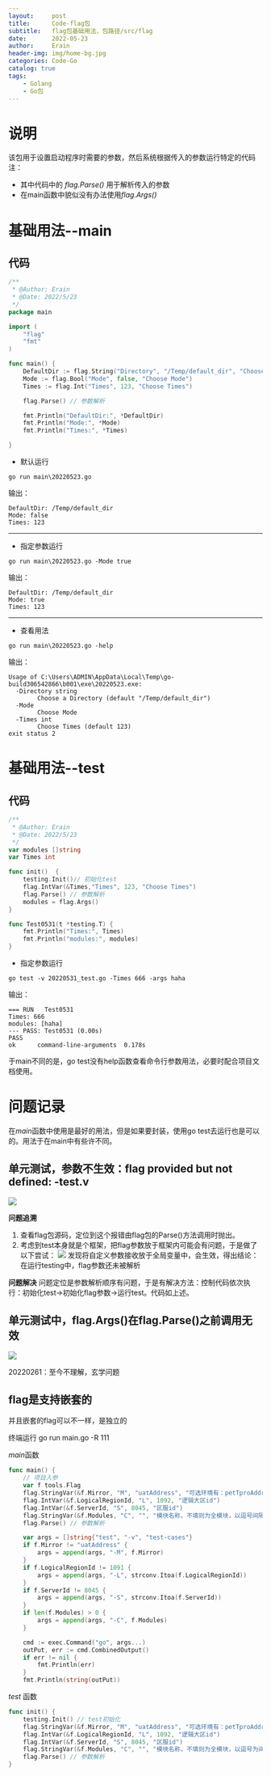 ```yaml
---
layout:     post
title:      Code-flag包
subtitle:   flag包基础用法，包路径/src/flag
date:       2022-05-23
author:     Erain
header-img: img/home-bg.jpg
categories: Code-Go
catalog: true
tags:
    - Golang
    - Go包
---
```


# 说明
该包用于设置启动程序时需要的参数，然后系统根据传入的参数运行特定的代码
注：
- 其中代码中的 *flag.Parse()* 用于解析传入的参数
- 在main函数中貌似没有办法使用*flag.Args()*

# 基础用法--main

## 代码
```go
/**
 * @Author: Erain
 * @Date: 2022/5/23
 */
package main

import (
	"flag"
	"fmt"
)

func main() {
	DefaultDir := flag.String("Directory", "/Temp/default_dir", "Choose a Directory")
	Mode := flag.Bool("Mode", false, "Choose Mode")
	Times := flag.Int("Times", 123, "Choose Times")

	flag.Parse() // 参数解析

	fmt.Println("DefaultDir:", *DefaultDir)
	fmt.Println("Mode:", *Mode)
	fmt.Println("Times:", *Times)

}
```

- 默认运行		
```
go run main\20220523.go
```
输出：
```
DefaultDir: /Temp/default_dir		
Mode: false	
Times: 123
```
---

- 指定参数运行
```
go run main\20220523.go -Mode true
```
输出：
```
DefaultDir: /Temp/default_dir
Mode: true
Times: 123
```
---
- 查看用法	
```
go run main\20220523.go -help
```
输出：
```
Usage of C:\Users\ADMIN\AppData\Local\Temp\go-build306542866\b001\exe\20220523.exe:
  -Directory string
        Choose a Directory (default "/Temp/default_dir")
  -Mode
        Choose Mode
  -Times int
        Choose Times (default 123)
exit status 2
```


# 基础用法--test

## 代码
```go
/**
 * @Author: Erain
 * @Date: 2022/5/23
 */
var modules []string
var Times int

func init()  {
	testing.Init()// 初始化test
	flag.IntVar(&Times,"Times", 123, "Choose Times")
	flag.Parse() // 参数解析
	modules = flag.Args()
}

func Test0531(t *testing.T) {
	fmt.Println("Times:", Times)
	fmt.Println("modules:", modules)
}
```

- 指定参数运行
```
go test -v 20220531_test.go -Times 666 -args haha
```
输出：
```
=== RUN   Test0531
Times: 666
modules: [haha]
--- PASS: Test0531 (0.00s)
PASS
ok      command-line-arguments  0.178s
```

于main不同的是，go test没有help函数查看命令行参数用法，必要时配合项目文档使用。


# 问题记录
在*main*函数中使用是最好的用法，但是如果要封装，使用go test去运行也是可以的。用法于在main中有些许不同。

## 单元测试，参数不生效：flag provided but not defined: -test.v
![](/img/post/Golang/flag.png)

**问题追溯**
1. 查看flag包源码，定位到这个报错由flag包的Parse()方法调用时抛出。
2. 考虑到test本身就是个框架，把flag参数放于框架内可能会有问题，于是做了以下尝试：
   ![](/img/post/Golang/flag2.png)
   发现将自定义参数接收放于全局变量中，会生效，得出结论：在运行testing中，flag参数还未被解析

**问题解决**
问题定位是参数解析顺序有问题，于是有解决方法：控制代码依次执行：初始化test->初始化flag参数->运行test。代码如上述。

## 单元测试中，flag.Args()在flag.Parse()之前调用无效
![](/img/post/Golang/flag.png)

20220261：至今不理解，玄学问题

## flag是支持嵌套的

并且嵌套的flag可以不一样，是独立的

终端运行 go run main.go -R 111

*main*函数
```go
func main() {
	// 项目入参
	var f tools.Flag
	flag.StringVar(&f.Mirror, "M", "uatAddress", "可选环境有：petTproAddress、petAddress，要新增需兼容")
	flag.IntVar(&f.LogicalRegionId, "L", 1092, "逻辑大区id")
	flag.IntVar(&f.ServerId, "S", 8045, "区服id")
	flag.StringVar(&f.Modules, "C", "", "模块名称，不填则为全模块，以逗号间隔")
	flag.Parse() // 参数解析

	var args = []string{"test", "-v", "test-cases"}
	if f.Mirror != "uatAddress" {
		args = append(args, "-M", f.Mirror)
	}
	if f.LogicalRegionId != 1091 {
		args = append(args, "-L", strconv.Itoa(f.LogicalRegionId))
	}
	if f.ServerId != 8045 {
		args = append(args, "-S", strconv.Itoa(f.ServerId))
	}
	if len(f.Modules) > 0 {
		args = append(args, "-C", f.Modules)
	}

	cmd := exec.Command("go", args...)
	outPut, err := cmd.CombinedOutput()
	if err != nil {
		fmt.Println(err)
	}
	fmt.Println(string(outPut))
```

*test* 函数
```go
func init() {
	testing.Init() // test初始化
	flag.StringVar(&f.Mirror, "M", "uatAddress", "可选环境有：petTproAddress、petAddress、neAddress，要新增需兼容")
	flag.IntVar(&f.LogicalRegionId, "L", 1092, "逻辑大区id")
	flag.IntVar(&f.ServerId, "S", 8045, "区服id")
	flag.StringVar(&f.Modules, "C", "", "模块名称，不填则为全模块，以逗号为间隔")
	flag.Parse() // 参数解析
}
```